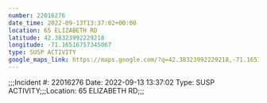 ```yaml
---
number: 22016276
date_time: 2022-09-13T13:37:02+00:00
location: 65 ELIZABETH RD
latitude: 42.38323992229218
longitude: -71.16516757345067
type: SUSP ACTIVITY
google_maps_link: https://maps.google.com/?q=42.38323992229218,-71.16516757345067
---
```


;;;Incident #: 22016276  Date: 2022-09-13 13:37:02   Type: SUSP ACTIVITY;;;Location: 65 ELIZABETH RD;;;
